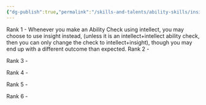 ```yaml
---
{"dg-publish":true,"permalink":"/skills-and-talents/ability-skills/insightful/"}
---
```


Rank 1
	- Whenever you make an Ability Check using intellect, you may choose to use insight instead, (unless it is an intellect+intellect ability check, then you can only change the check to intellect+insight), though you may end up with a different outcome than expected.
Rank 2
	- 

Rank 3
	- 

Rank 4
	- 

Rank 5
	-

Rank 6
	-
